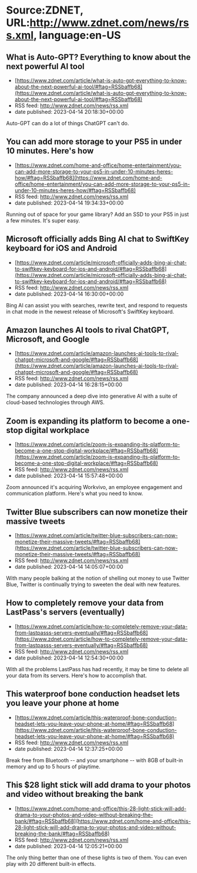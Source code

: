 # Source:ZDNET, URL:http://www.zdnet.com/news/rss.xml, language:en-US

## What is Auto-GPT? Everything to know about the next powerful AI tool
 - [https://www.zdnet.com/article/what-is-auto-gpt-everything-to-know-about-the-next-powerful-ai-tool/#ftag=RSSbaffb68](https://www.zdnet.com/article/what-is-auto-gpt-everything-to-know-about-the-next-powerful-ai-tool/#ftag=RSSbaffb68)
 - RSS feed: http://www.zdnet.com/news/rss.xml
 - date published: 2023-04-14 20:18:30+00:00

Auto-GPT can do a lot of things ChatGPT can't do.

## You can add more storage to your PS5 in under 10 minutes. Here's how
 - [https://www.zdnet.com/home-and-office/home-entertainment/you-can-add-more-storage-to-your-ps5-in-under-10-minutes-heres-how/#ftag=RSSbaffb68](https://www.zdnet.com/home-and-office/home-entertainment/you-can-add-more-storage-to-your-ps5-in-under-10-minutes-heres-how/#ftag=RSSbaffb68)
 - RSS feed: http://www.zdnet.com/news/rss.xml
 - date published: 2023-04-14 19:34:33+00:00

Running out of space for your game library? Add an SSD to your PS5 in just a few minutes. It's super easy.

## Microsoft officially adds Bing AI chat to SwiftKey keyboard for iOS and Android
 - [https://www.zdnet.com/article/microsoft-officially-adds-bing-ai-chat-to-swiftkey-keyboard-for-ios-and-android/#ftag=RSSbaffb68](https://www.zdnet.com/article/microsoft-officially-adds-bing-ai-chat-to-swiftkey-keyboard-for-ios-and-android/#ftag=RSSbaffb68)
 - RSS feed: http://www.zdnet.com/news/rss.xml
 - date published: 2023-04-14 16:30:00+00:00

Bing AI can assist you with searches, rewrite text, and respond to requests in chat mode in the newest release of Microsoft's SwiftKey keyboard.

## Amazon launches AI tools to rival ChatGPT, Microsoft, and Google
 - [https://www.zdnet.com/article/amazon-launches-ai-tools-to-rival-chatgpt-microsoft-and-google/#ftag=RSSbaffb68](https://www.zdnet.com/article/amazon-launches-ai-tools-to-rival-chatgpt-microsoft-and-google/#ftag=RSSbaffb68)
 - RSS feed: http://www.zdnet.com/news/rss.xml
 - date published: 2023-04-14 16:28:15+00:00

The company announced a deep dive into generative AI with a suite of cloud-based technologies through AWS.

## Zoom is expanding its platform to become a one-stop digital workplace
 - [https://www.zdnet.com/article/zoom-is-expanding-its-platform-to-become-a-one-stop-digital-workplace/#ftag=RSSbaffb68](https://www.zdnet.com/article/zoom-is-expanding-its-platform-to-become-a-one-stop-digital-workplace/#ftag=RSSbaffb68)
 - RSS feed: http://www.zdnet.com/news/rss.xml
 - date published: 2023-04-14 15:57:48+00:00

Zoom announced it's acquiring Workvivo, an employee engagement and communication platform. Here's what you need to know.

## Twitter Blue subscribers can now monetize their massive tweets
 - [https://www.zdnet.com/article/twitter-blue-subscribers-can-now-monetize-their-massive-tweets/#ftag=RSSbaffb68](https://www.zdnet.com/article/twitter-blue-subscribers-can-now-monetize-their-massive-tweets/#ftag=RSSbaffb68)
 - RSS feed: http://www.zdnet.com/news/rss.xml
 - date published: 2023-04-14 14:05:07+00:00

With many people balking at the notion of shelling out money to use Twitter Blue, Twitter is continually trying to sweeten the deal with new features.

## How to completely remove your data from LastPass's servers (eventually)
 - [https://www.zdnet.com/article/how-to-completely-remove-your-data-from-lastpasss-servers-eventually/#ftag=RSSbaffb68](https://www.zdnet.com/article/how-to-completely-remove-your-data-from-lastpasss-servers-eventually/#ftag=RSSbaffb68)
 - RSS feed: http://www.zdnet.com/news/rss.xml
 - date published: 2023-04-14 12:54:30+00:00

With all the problems LastPass has had recently, it may be time to delete all your data from its servers. Here's how to accomplish that.

## This waterproof bone conduction headset lets you leave your phone at home
 - [https://www.zdnet.com/article/this-waterproof-bone-conduction-headset-lets-you-leave-your-phone-at-home/#ftag=RSSbaffb68](https://www.zdnet.com/article/this-waterproof-bone-conduction-headset-lets-you-leave-your-phone-at-home/#ftag=RSSbaffb68)
 - RSS feed: http://www.zdnet.com/news/rss.xml
 - date published: 2023-04-14 12:37:25+00:00

Break free from Bluetooth -- and your smartphone -- with 8GB of built-in memory and up to 5 hours of playtime.

## This $28 light stick will add drama to your photos and video without breaking the bank
 - [https://www.zdnet.com/home-and-office/this-28-light-stick-will-add-drama-to-your-photos-and-video-without-breaking-the-bank/#ftag=RSSbaffb68](https://www.zdnet.com/home-and-office/this-28-light-stick-will-add-drama-to-your-photos-and-video-without-breaking-the-bank/#ftag=RSSbaffb68)
 - RSS feed: http://www.zdnet.com/news/rss.xml
 - date published: 2023-04-14 12:05:21+00:00

The only thing better than one of these lights is two of them. You can even play with 20 different built-in effects.

